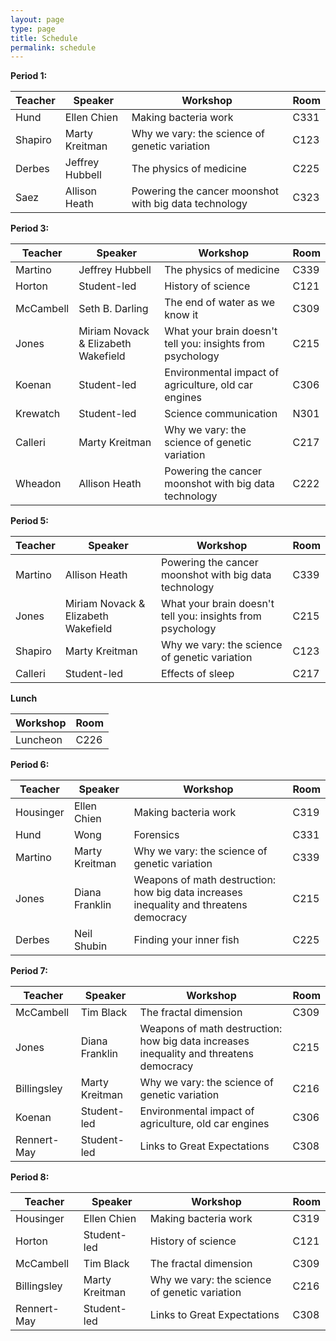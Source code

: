 ```yaml
---
layout: page
type: page
title: Schedule
permalink: schedule
---
```


**Period 1:**

| Teacher       | Speaker          | Workshop | Room |
| ------------- | ---------------- | -------- | ---- |
| Hund          | Ellen Chien      | Making bacteria work | C331 |
| Shapiro       | Marty Kreitman   | Why we vary: the science of genetic variation | C123 |
| Derbes        | Jeffrey Hubbell  | The physics of medicine | C225 |
| Saez          | Allison Heath    | Powering the cancer moonshot with big data technology | C323|

**Period 3:**

| Teacher       | Speaker          | Workshop | Room |
| ------------- | ---------------- | -------- | ---- |
| Martino       | Jeffrey Hubbell  | The physics of medicine | C339 |
| Horton        | Student-led      | History of science | C121 |
| McCambell     | Seth B. Darling  | The end of water as we know it | C309 |
| Jones         | Miriam Novack & Elizabeth Wakefield | What your brain doesn't tell you: insights from psychology | C215 |
| Koenan        | Student-led      | Environmental impact of agriculture, old car engines | C306 |
| Krewatch      | Student-led      | Science communication | N301 |
| Calleri       | Marty Kreitman   | Why we vary: the science of genetic variation | C217 |
| Wheadon       | Allison Heath    | Powering the cancer moonshot with big data technology | C222 |

**Period 5:**

| Teacher       | Speaker          | Workshop | Room |
| ------------- | ---------------- | -------- | ---- |
| Martino       | Allison Heath    | Powering the cancer moonshot with big data technology | C339 |
| Jones         | Miriam Novack & Elizabeth Wakefield | What your brain doesn't tell you: insights from psychology | C215 |
| Shapiro       | Marty Kreitman   | Why we vary: the science of genetic variation | C123 |
| Calleri       | Student-led      | Effects of sleep | C217 |

**Lunch**

| Workshop | Room |
| -------- | ---- |
| Luncheon | C226 |

**Period 6:**

| Teacher       | Speaker          | Workshop | Room |
| ------------- | ---------------- | -------- | ---- |
| Housinger     | Ellen Chien      | Making bacteria work | C319 |
| Hund          | Wong             | Forensics | C331 |
| Martino       | Marty Kreitman   | Why we vary: the science of genetic variation | C339 |
| Jones         | Diana Franklin   | Weapons of math destruction: how big data increases inequality and threatens democracy | C215 |
| Derbes        | Neil Shubin      | Finding your inner fish | C225 |

**Period 7:**

| Teacher       | Speaker          | Workshop | Room |
| ------------- | ---------------- | -------- | ---- |
| McCambell     | Tim Black        | The fractal dimension | C309 |
| Jones         | Diana Franklin   | Weapons of math destruction: how big data increases inequality and threatens democracy | C215 |
| Billingsley   | Marty Kreitman   | Why we vary: the science of genetic variation | C216 |
| Koenan        | Student-led      | Environmental impact of agriculture, old car engines | C306 |
| Rennert-May   | Student-led      | Links to Great Expectations | C308 |

**Period 8:**

| Teacher       | Speaker          | Workshop | Room |
| ------------- | ---------------- | -------- | ---- |
| Housinger     | Ellen Chien      | Making bacteria work | C319 |
| Horton        | Student-led      | History of science | C121 |
| McCambell     | Tim Black        | The fractal dimension | C309 |
| Billingsley   | Marty Kreitman   | Why we vary: the science of genetic variation | C216 |
| Rennert-May   | Student-led      | Links to Great Expectations | C308 |
